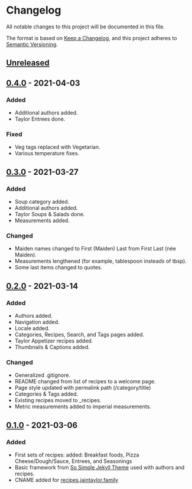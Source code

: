 # Changelog
All notable changes to this project will be documented in this file.

The format is based on [Keep a Changelog](https://keepachangelog.com/en/1.0.0/),
and this project adheres to [Semantic Versioning](https://semver.org/spec/v2.0.0.html).

## [Unreleased]

## [0.4.0] - 2021-04-03
### Added
- Additional authors added.
- Taylor Entrees done.

### Fixed
- Veg tags replaced with Vegetarian.
- Various temperature fixes.

## [0.3.0] - 2021-03-27
### Added
- Soup category added.
- Additional authors added.
- Taylor Soups & Salads done.
- Measurements added.

### Changed
- Maiden names changed to First (Maiden) Last from First Last (née Maiden).
- Measurements lengthened (for example, tablespoon insteads of tbsp).
- Some last items changed to quotes.

## [0.2.0] - 2021-03-14
### Added
- Authors added.
- Navigation added.
- Locale added.
- Categories, Recipes, Search, and Tags pages added.
- Taylor Appetizer recipes added.
- Thumbnails & Captions added.


### Changed
- Generalized .gitignore.
- README changed from list of recipes to a welcome page.
- Page style updated with permalink path (/category/title)
- Categories & Tags added.
- Existing recipes moved to _recipes.
- Metric measurements added to imperial measurements.

## [0.1.0] - 2021-03-06
### Added
- First sets of recipes: added: Breakfast foods, Pizza Cheese/Dough/Sauce, Entrees, and Seasonings
- Basic framework from [So Simple Jekyll Theme](https://github.com/mmistakes/so-simple-theme) used with authors and recipes.
- CNAME added for [recipes.jaintaylor.family](https://recipes.jaintaylor.family/)

[Unreleased]: https://github.com/patrick-andrew-jain-taylor/jain-taylor-family-cookbook/compare/v0.3.0...HEAD
[0.4.0]: https://github.com/patrick-andrew-jain-taylor/jain-taylor-family-cookbook/compare/v0.3.0...v0.4.0
[0.3.0]: https://github.com/patrick-andrew-jain-taylor/jain-taylor-family-cookbook/compare/v0.2.0...v0.3.0
[0.2.0]: https://github.com/patrick-andrew-jain-taylor/jain-taylor-family-cookbook/compare/v0.1.0...v0.2.0
[0.1.0]: https://github.com/patrick-andrew-jain-taylor/jain-taylor-family-cookbook/releases/tag/v0.1.0
